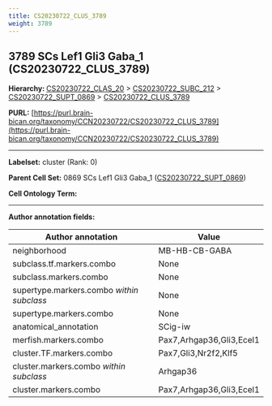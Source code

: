 ```yaml
---
title: CS20230722_CLUS_3789
weight: 3789
---
```

## 3789 SCs Lef1 Gli3 Gaba_1 (CS20230722_CLUS_3789)
<b>Hierarchy: </b>
[CS20230722_CLAS_20](../CS20230722_CLAS_20) >
[CS20230722_SUBC_212](../CS20230722_SUBC_212) >
[CS20230722_SUPT_0869](../CS20230722_SUPT_0869) >
[CS20230722_CLUS_3789](../CS20230722_CLUS_3789)

**PURL:** [https://purl.brain-bican.org/taxonomy/CCN20230722/CS20230722_CLUS_3789](https://purl.brain-bican.org/taxonomy/CCN20230722/CS20230722_CLUS_3789)

---


**Labelset:** cluster (Rank: 0)

**Parent Cell Set:** 0869 SCs Lef1 Gli3 Gaba_1 ([CS20230722_SUPT_0869](../CS20230722_SUPT_0869))



**Cell Ontology Term:** 

[MARKER GENES.]: #


---

[TRANSFERRED ANNOTATIONS.]: #


[AUTHOR ANNOTATION FIELDS.]: #


**Author annotation fields:**

| Author annotation | Value |
|-------------------|-------|
|neighborhood|MB-HB-CB-GABA|
|subclass.tf.markers.combo|None|
|subclass.markers.combo|None|
|supertype.markers.combo _within subclass_|None|
|supertype.markers.combo|None|
|anatomical_annotation|SCig-iw|
|merfish.markers.combo|Pax7,Arhgap36,Gli3,Ecel1|
|cluster.TF.markers.combo|Pax7,Gli3,Nr2f2,Klf5|
|cluster.markers.combo _within subclass_|Arhgap36|
|cluster.markers.combo|Pax7,Arhgap36,Gli3,Ecel1|
